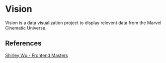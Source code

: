 # Vision

Vision is a data visualization project to display relevent data from the Marvel Cinematic Universe.

## References

[Shirley Wu - Frontend Masters](https://frontendmasters.com/courses/d3/)